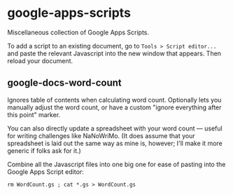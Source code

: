 # google-apps-scripts

Miscellaneous collection of Google Apps Scripts.

To add a script to an existing document, go to `Tools > Script editor...` and
paste the relevant Javascript into the new window that appears. Then reload your
document.

## google-docs-word-count

Ignores table of contents when calculating word count. Optionally lets you
manually adjust the word count, or have a custom "ignore everything after this
point" marker.

You can also directly update a spreadsheet with your word count — useful for
writing challenges like NaNoWriMo. (It does assume that your spreadsheet is laid
out the same way as mine is, however; I'll make it more generic if folks ask for
it.)

Combine all the Javascript files into one big one for ease of pasting into the
Google Apps Script editor:

`rm WordCount.gs ; cat *.gs > WordCount.gs`
